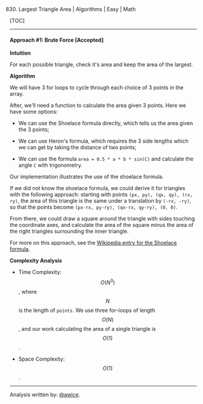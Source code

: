 830. Largest Triangle Area | Algorithms | Easy | Math

[TOC]

---
#### Approach #1: Brute Force [Accepted]

**Intuition**

For each possible triangle, check it's area and keep the area of the largest.

**Algorithm**

We will have 3 for loops to cycle through each choice of 3 points in the array.

After, we'll need a function to calculate the area given 3 points.  Here we have some options:

* We can use the Shoelace formula directly, which tells us the area given the 3 points;

* We can use Heron's formula, which requires the 3 side lengths which we can get by taking the distance of two points;

* We can use the formula `area = 0.5 * a * b * sin(C)` and calculate the angle `C` with trigonometry.

Our implementation illustrates the use of the shoelace formula.

If we did not know the shoelace formula, we could derive it for triangles with the following approach: starting with points `(px, py), (qx, qy), (rx, ry)`, the area of this triangle is the same under a translation by `(-rx, -ry)`, so that the points become `(px-rx, py-ry), (qx-rx, qy-ry), (0, 0)`.

From there, we could draw a square around the triangle with sides touching the coordinate axes, and calculate the area of the square minus the area of the right triangles surrounding the inner triangle.

For more on this approach, see the [Wikipedia entry for the Shoelace formula](https://en.wikipedia.org/wiki/Shoelace_formula).



**Complexity Analysis**

* Time Complexity:  $$O(N^3)$$, where $$N$$ is the length of `points`.  We use three for-loops of length $$O(N)$$, and our work calculating the area of a single triangle is $$O(1)$$.

* Space Complexity: $$O(1)$$.

---

Analysis written by: [@awice](https://leetcode.com/awice).
